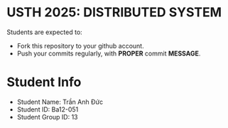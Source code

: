 USTH 2025: DISTRIBUTED SYSTEM
=====================================================

Students are expected to:
* Fork this repository to your github account.
* Push your commits regularly, with **PROPER** commit **MESSAGE**.


Student Info
=========================

* Student Name: Trần Anh Đức  
* Student ID: Ba12-051
* Student Group ID: 13
